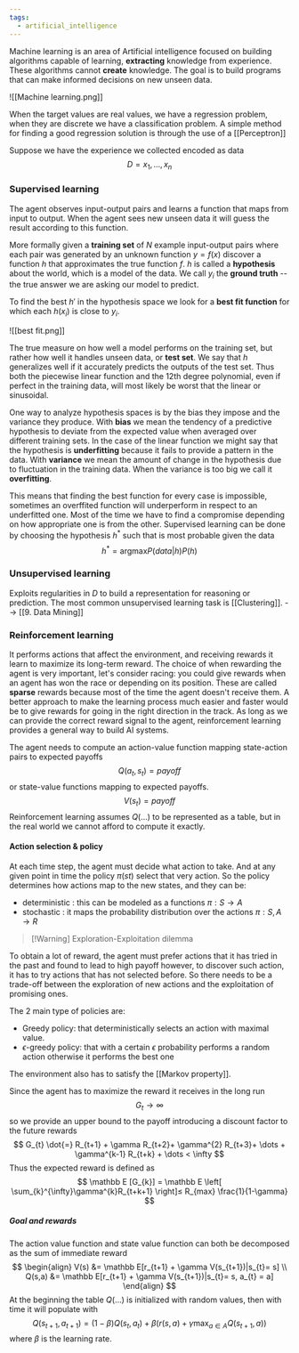 ```yaml
---
tags:
  - artificial_intelligence
---
```

Machine learning is an area of Artificial intelligence focused on building algorithms capable of learning, **extracting** knowledge from experience. These algorithms cannot **create** knowledge. The goal is to build programs that can make informed decisions on new unseen data.

![[Machine learning.png]]

When the target values are real values, we have a regression problem, when they are discrete we have a classification problem.
A simple method for finding a good regression solution is through the use of a [[Perceptron]] 

Suppose we have the experience we collected encoded as data
$$
D=x_{1},\dots ,x_{n}
$$
### Supervised learning

The agent observes input-output pairs and learns a function that maps from input to output. When the agent sees new unseen data it will guess the result according to this function.

More formally given a **training set** of $N$ example input-output pairs where each pair was generated by an unknown function $y = f(x)$ discover a function $h$ that approximates the true function $f$. 
$h$ is called a **hypothesis** about the world, which is a model of the data. We call $y_{i}$ the **ground truth** -- the true answer we are asking our model to predict.

To find the best $h'$ in the hypothesis space we look for a **best fit function** for which each $h(x_{i})$ is close to $y_{i}$.

![[best fit.png]]

The true measure on how well a model performs on the training set, but rather how well it handles unseen data, or **test set**. We say that $h$ generalizes well if it accurately predicts the outputs of the test set. Thus both the piecewise linear function and the 12th degree polynomial, even if perfect in the training data, will  most likely be worst that the linear or sinusoidal.

One way to analyze hypothesis spaces is by the bias they impose and the variance they produce. 
With **bias** we mean the tendency of a predictive hypothesis to deviate from the expected value when averaged over different training sets. In the case of the linear function we might say that the hypothesis is **underfitting** because it fails to provide a pattern in the data.
With **variance** we mean the amount of change in the hypothesis due to fluctuation in the training data. When the variance is too big we call it **overfitting**.

This means that finding the best function for every case is impossible, sometimes an overffited function will underperform in respect to an underfitted one. Most of the time we have to find a compromise depending on  how appropriate one is from the other. Supervised learning can be done by choosing the hypothesis $h^{*}$ such that is most probable given the data 
$$
h^{*} = \text{argmax}P(data|h)P(h)
$$
### Unsupervised learning

Exploits regularities in $D$ to build a representation for reasoning or prediction. The most common unsupervised learning task is [[Clustering]].
--> [[9. Data Mining]]
### Reinforcement learning

It performs actions that affect the environment, and receiving rewards it learn to maximize its long-term reward. The choice of when rewarding the agent is very important, let's consider racing: you could give rewards when an agent has won the race or depending on its position. These are called **sparse** rewards because most of the time the agent doesn't receive them. A better approach to make the learning process much easier and faster would be to give rewards for going in the right direction in the track. As long as we can provide the correct reward signal to the agent, reinforcement learning provides a general way to build AI systems.

The agent needs to compute an action-value function mapping state-action pairs to expected payoffs
$$
Q(a_{t}, s_{t}) = payoff
$$
or state-value functions mapping to expected payoffs.
$$
V( s_{t}) = payoff
$$
Reinforcement learning assumes $Q(\dots)$ to be represented as a table, but in the real world we cannot afford to compute it exactly.
#### Action selection & policy

At each time step, the agent must decide what action to take. And at any given point in time the policy $\pi(st)$ select that very action. So the policy determines how actions map to the new states, and they can be:
- deterministic : this can be modeled as a functions $\pi: S \to A$ 
- stochastic : it maps the probability distribution over the actions $\pi : S,A \to R$

> [!Warning] Exploration-Exploitation dilemma
> 
To obtain a lot of reward, the agent must prefer actions that it has tried in the past and found to lead to high payoff however, to discover such action, it has to try actions that has not selected before. So there needs to be a trade-off between the exploration of new actions and the exploitation of promising ones.

The 2 main type of policies are:
- Greedy policy: that deterministically selects an action with maximal value.
- $\epsilon$-greedy policy: that with a certain $\epsilon$ probability performs a random action otherwise it performs the best one

The environment also has to satisfy the [[Markov property]].

Since the agent has to maximize the reward it receives in the long run
$$
G_{t} \to \infty
$$
so we provide an upper bound to the payoff introducing a discount factor to the future rewards
$$
G_{t} \dot{=} R_{t+1} + \gamma R_{t+2}+ \gamma^{2} R_{t+3}+ \dots + \gamma^{k-1} R_{t+k} + \dots < \infty
$$
Thus the expected reward is defined as
$$
\mathbb  E [G_{k}] = \mathbb E \left[ \sum_{k}^{\infty}\gamma^{k}R_{t+k+1} \right]≤ R_{max} \frac{1}{1-\gamma}
$$
##### Goal and rewards

The action value function and state value function can both be decomposed as the sum of immediate reward
$$
\begin{align}
V(s) &= \mathbb E[r_{t+1} + \gamma V(s_{t+1})|s_{t}= s]  \\
Q(s,a) &= \mathbb E[r_{t+1} + \gamma V(s_{t+1})|s_{t}= s, a_{t} = a] 
\end{align}
$$
At the beginning the table $Q(\dots)$ is initialized with random values, then with time it will populate with
$$
Q(s_{t+1},a_{t+1}) = (1- \beta)Q(s_{t},a_{t}) + \beta(r(s,a)+ \gamma \max_{a\in A} Q(s_{t+1},a)) 
$$
where $\beta$ is the learning rate.